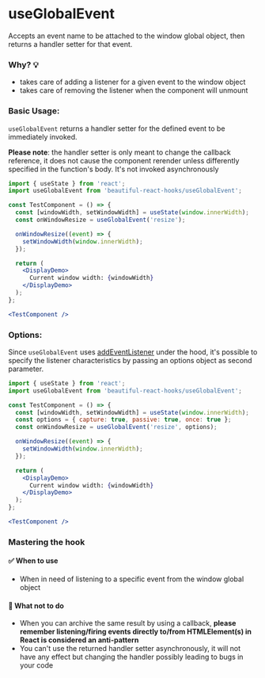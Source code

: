 # useGlobalEvent

Accepts an event name to be attached to the window global object, then returns a handler setter for that event.

### Why? 💡

- takes care of adding a listener for a given event to the window object
- takes care of removing the listener when the component will unmount

### Basic Usage:

`useGlobalEvent` returns a handler setter for the defined event to be immediately invoked.

**Please note**: the handler setter is only meant to change the callback reference, it does not cause the component rerender unless
differently specified in the function's body. It's not invoked asynchronously

```jsx harmony
import { useState } from 'react';
import useGlobalEvent from 'beautiful-react-hooks/useGlobalEvent';

const TestComponent = () => {
  const [windowWidth, setWindowWidth] = useState(window.innerWidth);
  const onWindowResize = useGlobalEvent('resize');

  onWindowResize((event) => {
    setWindowWidth(window.innerWidth);
  });

  return (
    <DisplayDemo>
      Current window width: {windowWidth}
    </DisplayDemo>
  );
};

<TestComponent />
```

### Options:

Since `useGlobalEvent` uses [addEventListener](https://developer.mozilla.org/en-US/docs/Web/API/EventTarget/addEventListener)
under the hood, it's possible to specify the listener characteristics by passing an options object as second parameter.

```jsx harmony
import { useState } from 'react';
import useGlobalEvent from 'beautiful-react-hooks/useGlobalEvent';

const TestComponent = () => {
  const [windowWidth, setWindowWidth] = useState(window.innerWidth);
  const options = { capture: true, passive: true, once: true };
  const onWindowResize = useGlobalEvent('resize', options);

  onWindowResize((event) => {
    setWindowWidth(window.innerWidth);
  });

  return (
    <DisplayDemo>
      Current window width: {windowWidth}
    </DisplayDemo>
  );
};

<TestComponent />
```

### Mastering the hook

#### ✅ When to use

- When in need of listening to a specific event from the window global object

#### 🛑 What not to do

- When you can archive the same result by using a callback, **please remember listening/firing events directly to/from HTMLElement(s) in
  React is considered an anti-pattern**
- You can't use the returned handler setter asynchronously, it will not have any effect but changing the handler possibly leading to bugs in
  your code
